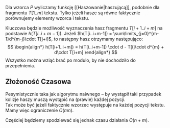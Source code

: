 Dla wzorca $P$ wyliczamy funkcję [[Haszowanie|haszującą]], podobnie dla fragmentu $T[1..m]$ tekstu. Tylko jeżeli hasze są równe faktycznie porównujemy elementy wzorca i tekstu.

Kluczowa będzie możliwość wyznaczenia hasz fragmentu $T[i+1..i+m]$ na podstawie $h(T[i..i+m-1])$.
Jeżeli $h(T[i..i+m-1]) = \sum\limits_{j=0}^{m-1}d^{m-j}\cdot T[j+i]$, to następny hasz otrzymamy następująco:
$$
\begin{align*}
h(T[i+1..i+m]) = h(T[i..i+m-1]) \cdot d - T[i]\cdot d^{m} + d\cdot T[i+m]
\end{align*}
$$
Wszystko można wziąć brać po modulo, by nie dochodziło do przepełnienia.

## Złożoność Czasowa

Pesymistycznie taka jak algorytmu naiwnego – by wystąpił taki przypadek kolizje haszy muszą wystąpić na (prawie) każdej pozycji.  
Tak może być jeżeli faktycznie wzorzec występuje na każdej pozycji tekstu. Mamy więc ograniczenie $O(mn)$.

Częściej będziemy spodziewać się jednak czasu działania $O(n + m)$.